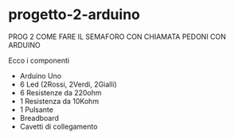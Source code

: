 # progetto-2-arduino
PROG 2 COME FARE IL SEMAFORO CON CHIAMATA PEDONI CON ARDUINO

Ecco i componenti
- Arduino Uno
- 6 Led (2Rossi, 2Verdi, 2Gialli)
- 6 Resistenze da 220ohm
- 1 Resistenza da 10Kohm
- 1 Pulsante
- Breadboard
- Cavetti di collegamento
